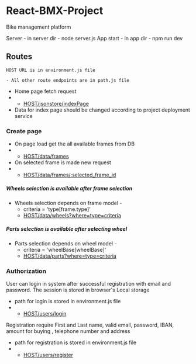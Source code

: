 # React-BMX-Project

Bike management platform

Server - in server dir - node server.js
App start - in app dir - npm run dev

## Routes

    HOST URL is in environment.js file

    - All other route endpoints are in path.js file

- Home page fetch request
- - [HOST/jsonstore/indexPage](http://localhost:3030/jsonstore/indexPage)
- Data for index page should be changed according to project deployment service

### Create page

- On page load get the all available frames from DB
- - [HOST/data/frames](http://localhost:3030/data/frames)
- On selected frame is made new request
- - [HOST/data/frames/:selected_frame_id](http://localhost:3030/data/frames/:ids)

##### Wheels selection is available after frame selection

- Wheels selection depends on frame model -
  - criteria = 'type[frame.type]'
  - [HOST/data/wheels?where=type=criteria](http://localhost:3030/data/wheels?where=type%20LIKE%20%22${criteria}%22)

##### Parts selection is available after selecting wheel

- Parts selection depends on wheel model -
  - criteria = 'wheelBase[wheelBase]'
  - [HOST/data/parts?where=type=criteria](http://localhost:3030/data/wheels?where=type%20LIKE%20%22${criteria}%22)

### Authorization

User can login in system after successful registration with email and password. The session is stored in browser's Local storage

- path for login is stored in environment.js file
- - [HOST/users/login]()

Registration require First and Last name, valid email, password, IBAN, amount for buying , telephone number and address

- path for registration is stored in environment.js file
- - [HOST/users/register]()
